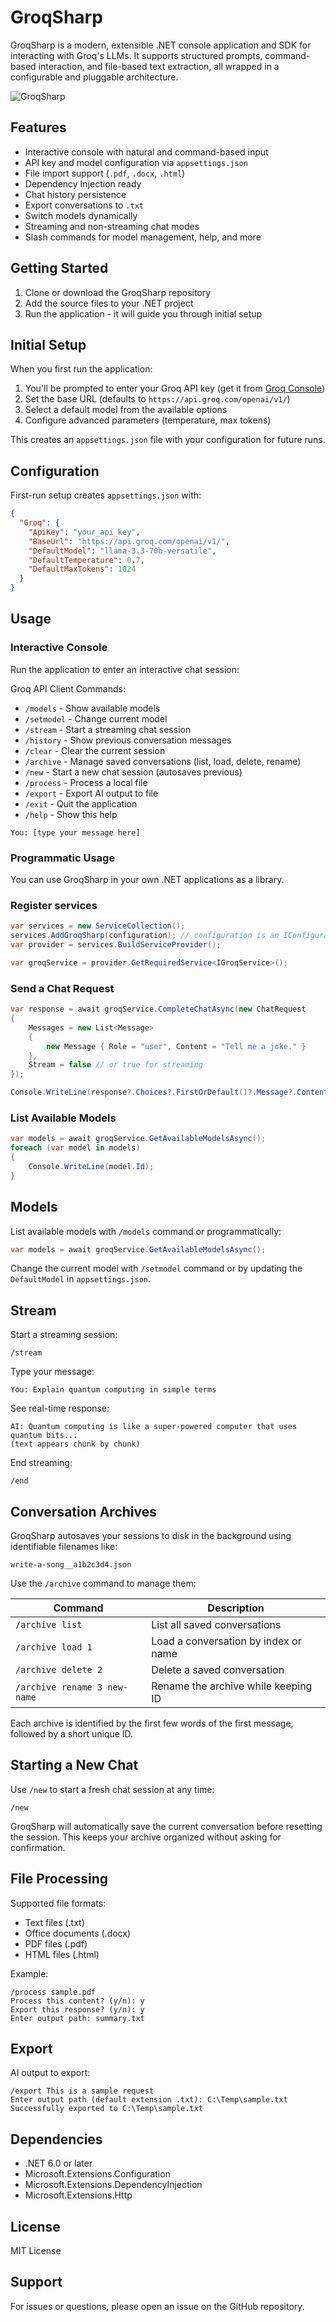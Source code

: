 # GroqSharp

GroqSharp is a modern, extensible .NET console application and SDK for interacting with Groq's LLMs. It supports structured prompts, command-based interaction, and file-based text extraction, all wrapped in a configurable and pluggable architecture.


![GroqSharp](https://github.com/user-attachments/assets/9d8caca6-d8ac-423e-aaea-fc942a811fed)

## Features

- Interactive console with natural and command-based input
- API key and model configuration via `appsettings.json`
- File import support (`.pdf`, `.docx`, `.html`)
- Dependency Injection ready
- Chat history persistence
- Export conversations to `.txt`
- Switch models dynamically
- Streaming and non-streaming chat modes
- Slash commands for model management, help, and more

## Getting Started

1. Clone or download the GroqSharp repository
2. Add the source files to your .NET project
3. Run the application - it will guide you through initial setup

## Initial Setup

When you first run the application:

1. You'll be prompted to enter your Groq API key (get it from [Groq Console](https://console.groq.com/keys))
2. Set the base URL (defaults to `https://api.groq.com/openai/v1/`)
3. Select a default model from the available options
4. Configure advanced parameters (temperature, max tokens)

This creates an `appsettings.json` file with your configuration for future runs.

## Configuration

First-run setup creates `appsettings.json` with:

```json
{
  "Groq": {
    "ApiKey": "your_api_key",
    "BaseUrl": "https://api.groq.com/openai/v1/",
    "DefaultModel": "llama-3.3-70b-versatile",
    "DefaultTemperature": 0.7,
    "DefaultMaxTokens": 1024
  }
}
```

## Usage

### Interactive Console

Run the application to enter an interactive chat session:

Groq API Client Commands:
- `/models`    - Show available models
- `/setmodel`  - Change current model
- `/stream`    - Start a streaming chat session
- `/history`   - Show previous conversation messages
- `/clear`     - Clear the current session
- `/archive`   - Manage saved conversations (list, load, delete, rename)
- `/new`       - Start a new chat session (autosaves previous)
- `/process`   - Process a local file
- `/export`    - Export AI output to file
- `/exit`      - Quit the application
- `/help`      - Show this help

```text
You: [type your message here]
```

### Programmatic Usage

You can use GroqSharp in your own .NET applications as a library.

### Register services

```csharp
var services = new ServiceCollection();
services.AddGroqSharp(configuration); // configuration is an IConfiguration instance
var provider = services.BuildServiceProvider();

var groqService = provider.GetRequiredService<IGroqService>();
```

### Send a Chat Request

```csharp
var response = await groqService.CompleteChatAsync(new ChatRequest
{
    Messages = new List<Message>
    {
        new Message { Role = "user", Content = "Tell me a joke." }
    },
    Stream = false // or true for streaming
});

Console.WriteLine(response?.Choices?.FirstOrDefault()?.Message?.Content);
```

### List Available Models

```csharp
var models = await groqService.GetAvailableModelsAsync();
foreach (var model in models)
{
    Console.WriteLine(model.Id);
}
```

## Models

List available models with `/models` command or programmatically:

```csharp
var models = await groqService.GetAvailableModelsAsync();
```

Change the current model with `/setmodel` command or by updating the `DefaultModel` in `appsettings.json`.

## Stream

Start a streaming session:

```text
/stream
```

Type your message:

```text
You: Explain quantum computing in simple terms
```

See real-time response:

```text
AI: Quantum computing is like a super-powered computer that uses quantum bits...
(text appears chunk by chunk)
```

End streaming:

```text
/end
```

## Conversation Archives

GroqSharp autosaves your sessions to disk in the background using identifiable filenames like:

```text
write-a-song__a1b2c3d4.json
```

Use the `/archive` command to manage them:

| Command                      | Description                           |
|------------------------------|---------------------------------------|
| `/archive list`              | List all saved conversations          |
| `/archive load 1`            | Load a conversation by index or name  |
| `/archive delete 2`          | Delete a saved conversation           |
| `/archive rename 3 new-name` | Rename the archive while keeping ID   |

Each archive is identified by the first few words of the first message, followed by a short unique ID.

## Starting a New Chat

Use `/new` to start a fresh chat session at any time:

```text
/new
```

GroqSharp will automatically save the current conversation before resetting the session. This keeps your archive organized without asking for confirmation.

## File Processing

Supported file formats:

- Text files (.txt)
- Office documents (.docx)
- PDF files (.pdf)
- HTML files (.html)

Example:

```text
/process sample.pdf
Process this content? (y/n): y
Export this response? (y/n): y
Enter output path: summary.txt
```

## Export

AI output to export:

```text
/export This is a sample request
Enter output path (default extension .txt): C:\Temp\sample.txt
Successfully exported to C:\Temp\sample.txt
```

## Dependencies

- .NET 6.0 or later
 - Microsoft.Extensions.Configuration
 - Microsoft.Extensions.DependencyInjection
 - Microsoft.Extensions.Http

## License

MIT License

## Support

For issues or questions, please open an issue on the GitHub repository.

